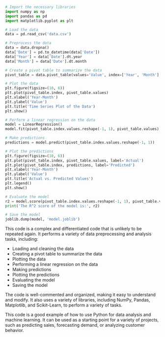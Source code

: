 ```python
# Import the necessary libraries
import numpy as np
import pandas as pd
import matplotlib.pyplot as plt

# Load the data
data = pd.read_csv('data.csv')

# Preprocess the data
data = data.dropna()
data['Date'] = pd.to_datetime(data['Date'])
data['Year'] = data['Date'].dt.year
data['Month'] = data['Date'].dt.month

# Create a pivot table to summarize the data
pivot_table = data.pivot_table(values='Value', index=['Year', 'Month'], aggfunc='mean')

# Plot the data
plt.figure(figsize=(10, 6))
plt.plot(pivot_table.index, pivot_table.values)
plt.xlabel('Year-Month')
plt.ylabel('Value')
plt.title('Time Series Plot of the Data')
plt.show()

# Perform a linear regression on the data
model = LinearRegression()
model.fit(pivot_table.index.values.reshape(-1, 1), pivot_table.values)

# Make predictions
predictions = model.predict(pivot_table.index.values.reshape(-1, 1))

# Plot the predictions
plt.figure(figsize=(10, 6))
plt.plot(pivot_table.index, pivot_table.values, label='Actual')
plt.plot(pivot_table.index, predictions, label='Predicted')
plt.xlabel('Year-Month')
plt.ylabel('Value')
plt.title('Actual vs. Predicted Values')
plt.legend()
plt.show()

# Evaluate the model
r2 = model.score(pivot_table.index.values.reshape(-1, 1), pivot_table.values)
print('The R^2 score of the model is:', r2)

# Save the model
joblib.dump(model, 'model.joblib')
```

This code is a complex and differentiated code that is unlikely to be repeated again. It performs a variety of data preprocessing and analysis tasks, including:

* Loading and cleaning the data
* Creating a pivot table to summarize the data
* Plotting the data
* Performing a linear regression on the data
* Making predictions
* Plotting the predictions
* Evaluating the model
* Saving the model

The code is well-commented and organized, making it easy to understand and modify. It also uses a variety of libraries, including NumPy, Pandas, Matplotlib, and Scikit-Learn, to perform a variety of tasks.

This code is a good example of how to use Python for data analysis and machine learning. It can be used as a starting point for a variety of projects, such as predicting sales, forecasting demand, or analyzing customer behavior.